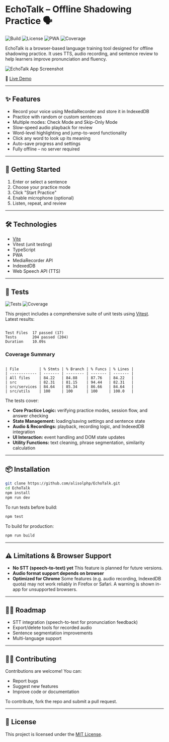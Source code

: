 # EchoTalk – Offline Shadowing Practice 🗣️

![Build](https://img.shields.io/github/actions/workflow/status/alisolphp/EchoTalk/test.yml?label=build)
![License](https://img.shields.io/github/license/alisolphp/EchoTalk)
![PWA](https://img.shields.io/badge/PWA-ready-green)
![Coverage](https://img.shields.io/badge/coverage-84%25-green)

EchoTalk is a browser-based language training tool designed for offline shadowing practice. It uses TTS, audio recording, and sentence review to help learners improve pronunciation and fluency.

![EchoTalk App Screenshot](https://user-images.githubusercontent.com/alisolphp/EchoTalk/public/screenshots/demo1.png)

🔗 [Live Demo](https://alisol.ir/Projects/EchoTalk)

---

## ✨ Features

- Record your voice using MediaRecorder and store it in IndexedDB
- Practice with random or custom sentences
- Multiple modes: Check Mode and Skip-Only Mode
- Slow-speed audio playback for review
- Word-level highlighting and jump-to-word functionality
- Click any word to look up its meaning
- Auto-save progress and settings
- Fully offline – no server required

---

## 🚀 Getting Started

1. Enter or select a sentence
2. Choose your practice mode
3. Click "Start Practice"
4. Enable microphone (optional)
5. Listen, repeat, and review

---

## 🛠️ Technologies

- [Vite](https://vitejs.dev/)
- Vitest (unit testing)
- TypeScript
- PWA
- MediaRecorder API
- IndexedDB
- Web Speech API (TTS)

---

## 🧪 Tests

![Tests](https://img.shields.io/badge/tests-204%20passing-brightgreen)
![Coverage](https://img.shields.io/badge/coverage-84%25-yellowgreen)

This project includes a comprehensive suite of unit tests using [Vitest](https://vitest.dev).  
Latest results:

```

Test Files  17 passed (17)
Tests       204 passed (204)
Duration    10.09s

```

### Coverage Summary
```

| File         | % Stmts | % Branch | % Funcs | % Lines |
| ------------ | ------- | -------- | ------- | ------- |
| All files    | 84.22   | 84.88    | 87.76   | 84.22   |
| src          | 82.31   | 81.15    | 94.44   | 82.31   |
| src/services | 84.64   | 85.34    | 86.66   | 84.64   |
| src/utils    | 100     | 100      | 100     | 100.0   |

````

The tests cover:

- **Core Practice Logic:** verifying practice modes, session flow, and answer checking  
- **State Management:** loading/saving settings and sentence state  
- **Audio & Recordings:** playback, recording logic, and IndexedDB integration  
- **UI Interaction:** event handling and DOM state updates  
- **Utility Functions:** text cleaning, phrase segmentation, similarity calculation  

---

## 📦 Installation

```bash
git clone https://github.com/alisolphp/EchoTalk.git
cd EchoTalk
npm install
npm run dev
````

To run tests before build:

```bash
npm test
```

To build for production:

```bash
npm run build
```

---

## ⚠️ Limitations & Browser Support

* **No STT (speech-to-text) yet**
  This feature is planned for future versions.
* **Audio format support depends on browser**
* **Optimized for Chrome**
  Some features (e.g. audio recording, IndexedDB quota) may not work reliably in Firefox or Safari. A warning is shown in-app for unsupported browsers.

---

## 🧑‍🔧 Roadmap

* STT integration (speech-to-text for pronunciation feedback)
* Export/delete tools for recorded audio
* Sentence segmentation improvements
* Multi-language support

---

## 🧑‍💻 Contributing

Contributions are welcome! You can:

* Report bugs
* Suggest new features
* Improve code or documentation

To contribute, fork the repo and submit a pull request.

---

## 📄 License

This project is licensed under the [MIT License](./LICENSE).